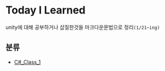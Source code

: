# Today I Learned
unity에 대해 공부하거나 삽질한것들 마크다운문법으로 정리`(1/21~ing)`
  
## 분류
- [C#_Class_1](https://github.com/GSMYunsung/Unity/blob/main/C%23/C%23_Class_1.md)

